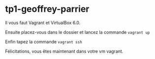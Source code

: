 # tp1-geoffrey-parrier

Il vous faut <a>Vagrant</a> et VirtualBox 6.0.

Ensuite placez-vous dans le dossier et lancez la commande `vagrant up`

Enfin tapez la commande `vagrant ssh`

Félicitations, vous êtes maintenant dans votre vm vagrant.
